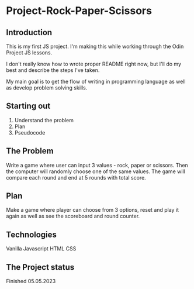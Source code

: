 # Project-Rock-Paper-Scissors

## Introduction
This is my first JS project. I'm making this while working through the Odin Project JS lessons. 

I don't really know how to wrote proper README right now, but I'll do my best and describe the steps I've taken. 

My main goal is to get the flow of writing in programming language as well as develop problem solving skills.

## Starting out
1) Understand the problem
2) Plan
3) Pseudocode

## The Problem
Write a game where user can input 3 values - rock, paper or scissors. Then the computer will randomly choose one of the same values.
The game will compare each round and end at 5 rounds with total score.

## Plan
Make a game where player can choose from 3 options, reset and play it again as well as see the scoreboard and round counter.

## Technologies
Vanilla Javascript
HTML
CSS

## The Project status
Finished 05.05.2023




